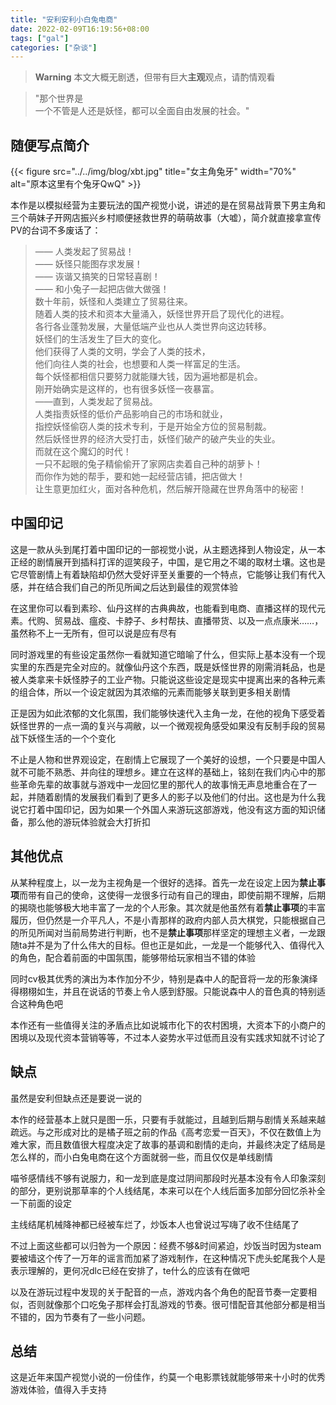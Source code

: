 ```yaml
---
title: "安利安利小白兔电商"
date: 2022-02-09T16:19:56+08:00
tags: ["gal"]
categories: ["杂谈"]
---
```


>**Warning**  本文大概无剧透，但带有巨大**主观**观点，请酌情观看

>"那个世界是  
>一个不管是人还是妖怪，都可以全面自由发展的社会。"

<!--more-->

## 随便写点简介

{{< figure src="../../img/blog/xbt.jpg" title="女主角兔牙" width="70%" alt="原本这里有个兔牙QwQ" >}}


本作是以模拟经营为主要玩法的国产视觉小说，讲述的是在贸易战背景下男主角和三个萌妹子开网店振兴乡村顺便拯救世界的萌萌故事（大嘘），简介就直接拿宣传PV的台词不多废话了：

>—— 人类发起了贸易战！  
—— 妖怪只能图存求发展！  
—— 诙谐又搞笑的日常轻喜剧！  
—— 和小兔子一起把店做大做强！  
数十年前，妖怪和人类建立了贸易往来。  
随着人类的技术和资本大量涌入，妖怪世界开启了现代化的进程。  
各行各业蓬勃发展，大量低端产业也从人类世界向这边转移。  
妖怪们的生活发生了巨大的变化。  
他们获得了人类的文明，学会了人类的技术，  
他们向往人类的社会，也想要和人类一样富足的生活。  
每个妖怪都相信只要努力就能赚大钱，因为遍地都是机会。  
刚开始确实是这样的，也有很多妖怪一夜暴富。  
——直到，人类发起了贸易战。  
人类指责妖怪的低价产品影响自己的市场和就业，  
指控妖怪偷窃人类的技术专利，于是开始全方位的贸易制裁。  
然后妖怪世界的经济大受打击，妖怪们破产的破产失业的失业。  
而就在这个魔幻的时代！  
一只不起眼的兔子精偷偷开了家网店卖着自己种的胡萝卜！  
而你作为她的帮手，要和她一起经营店铺，把店做大！  
让生意更加红火，面对各种危机，然后解开隐藏在世界角落中的秘密！

## 中国印记

这是一款从头到尾打着中国印记的一部视觉小说，从主题选择到人物设定，从一本正经的剧情展开到插科打诨的逗笑段子，中国，是它用之不竭的取材土壤。这也是它尽管剧情上有着缺陷却仍然大受好评至关重要的一个特点，它能够让我们有代入感，并在结合我们自己的所见所闻之后达到最佳的观赏体验

在这里你可以看到素珍、仙丹这样的古典典故，也能看到电商、直播这样的现代元素。代购、贸易战、瘟疫、卡脖子、乡村帮扶、直播带货、以及一点点康米……，虽然称不上一无所有，但可以说是应有尽有

同时游戏里的有些设定虽然你一看就知道它暗喻了什么，但实际上基本没有一个现实里的东西是完全对应的。就像仙丹这个东西，既是妖怪世界的刚需消耗品，也是被人类拿来卡妖怪脖子的工业产物。只能说这些设定是现实中提离出来的各种元素的组合体，所以一个设定就因为其浓缩的元素而能够关联到更多相关剧情

正是因为如此浓郁的文化氛围，我们能够快速代入主角一龙，在他的视角下感受着妖怪世界的一点一滴的复兴与凋敝，以一个微观视角感受如果没有反制手段的贸易战下妖怪生活的一个个变化

不止是人物和世界观设定，在剧情上它展现了一个美好的设想，一个只要是中国人就不可能不熟悉、并向往的理想乡。建立在这样的基础上，铭刻在我们内心中的那些革命先辈的故事就与游戏中一龙回忆里的那代人的故事悄无声息地重合在了一起，并随着剧情的发展我们看到了更多人的影子以及他们的付出。这也是为什么我说它打着中国印记，因为如果一个外国人来游玩这部游戏，他没有这方面的知识储备，那么他的游玩体验就会大打折扣

## 其他优点

从某种程度上，以一龙为主视角是一个很好的选择。首先一龙在设定上因为**禁止事项**而带有自己的使命，这使得一龙很多行动有自己的理由，即使前期不理解，后期的揭晓也能够极大地丰富了一龙的个人形象。其次就是他虽然有着**禁止事项**的丰富履历，但仍然是一介平凡人，不是小青那样的政府内部人员大棋党，只能根据自己的所见所闻对当前局势进行判断，也不是**禁止事项**那样坚定的理想主义者，一龙跟随ta并不是为了什么伟大的目标。但也正是如此，一龙是一个能够代入、值得代入的角色，配合着前面的中国氛围，能够带给玩家相当不错的体验

同时cv极其优秀的演出为本作加分不少，特别是森中人的配音将一龙的形象演绎得栩栩如生，并且在说话的节奏上令人感到舒服。只能说森中人的音色真的特别适合这种角色吧

本作还有一些值得关注的矛盾点比如说城市化下的农村困境，大资本下的小商户的困境以及现代资本营销等等，不过本人姿势水平过低而且没有实践求知就不讨论了

## 缺点

虽然是安利但缺点还是要说一说的

本作的经营基本上就只是图一乐，只要有手就能过，且越到后期与剧情关系越来越疏远。与之形成对比的是橘子班之前的作品《高考恋爱一百天》，不仅在数值上为难大家，而且数值很大程度决定了故事的基调和剧情的走向，并最终决定了结局是怎么样的，而小白兔电商在这个方面就弱一些，而且仅仅是单线剧情

喵爷感情线不够有说服力，和一龙到底是度过阴间那段时光基本没有令人印象深刻的部分，更别说那草率的个人线结尾，本来可以在个人线后面多加部分回忆杀补全一下前面的设定

主线结尾机械降神都已经被车烂了，炒饭本人也曾说过写嗨了收不住结尾了

不过上面这些都可以归咎为一个原因：经费不够&时间紧迫，炒饭当时因为steam要被墙这个传了一万年的谣言而加紧了游戏制作，在这种情况下虎头蛇尾我个人是表示理解的，更何况dlc已经在安排了，te什么的应该有在做吧

以及在游玩过程中发现的关于配音的一点，游戏内各个角色的配音节奏一定要相似，否则就像那个口吃兔子那样会打乱游戏的节奏。很可惜配音其他部分都是相当不错的，因为节奏有了一些小问题。

## 总结

这是近年来国产视觉小说的一份佳作，约莫一个电影票钱就能够带来十小时的优秀游戏体验，值得入手支持